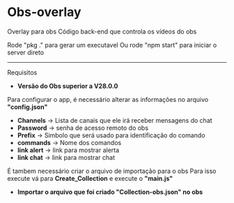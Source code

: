 # Obs-overlay
Overlay para obs
  Código back-end que controla os vídeos do obs

  Rode "pkg ." para gerar um executavel
  Ou rode "npm start" para iniciar o server direto
  
  ---

 Requisitos
   + **Versão do Obs superior a V28.0.0**
 
 Para configurar o app, é necessário alterar as informações no arquivo **"config.json"**  
   + **Channels** -> Lista de canais que ele irá receber mensagens do chat  
   + **Password** -> senha de acesso remoto do obs
   + **Prefix** -> Simbolo que será usado para identificação do comando  
   + **commands** -> Nome dos comandos
   + **link alert** -> link para mostrar alerta
   + **link chat** -> link para mostrar chat

É tambem necessário criar o arquivo de importação para o obs
Para isso execute vá para **Create_Collection** e execute o **"main.js"**
   + **Importar o arquivo que foi criado "Collection-obs.json" no obs**